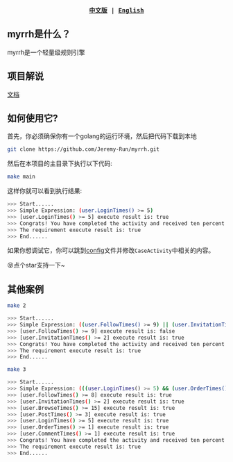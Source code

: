 <div align="center">
<strong>
<samp>

[中文版](https://github.com/Jeremy-Run/myrrh/blob/main/README.md) | [English](https://github.com/Jeremy-Run/myrrh/blob/main/README_EN.md)

</samp>
</strong>
</div>

## myrrh是什么？
myrrh是一个轻量级规则引擎


## 项目解说
[文档](https://zhuanlan.zhihu.com/p/668588745)

## 如何使用它?

首先，你必须确保你有一个golang的运行环境，然后把代码下载到本地

```bash
git clone https://github.com/Jeremy-Run/myrrh.git
```

然后在本项目的主目录下执行以下代码:

```bash
make main
```

这样你就可以看到执行结果:

```bash
>>> Start......
>>> Simple Expression: (user.LoginTimes() >= 5) 
>>> [user.LoginTimes() >= 5] execute result is: true 
>>> Congrats! You have completed the activity and received ten percent off coupon reward 
>>> The requirement execute result is: true 
>>> End......
```

如果你想调试它，你可以跳到[config](config/config.go)文件并修改`CaseActivity`中相关的内容。

😝点个star支持一下~

## 其他案例

```bash
make 2
```

```bash
>>> Start......
>>> Simple Expression: ((user.FollowTimes() >= 9) || (user.InvitationTimes() >= 2)) 
>>> [user.FollowTimes() >= 9] execute result is: false 
>>> [user.InvitationTimes() >= 2] execute result is: true 
>>> Congrats! You have completed the activity and received ten percent off coupon reward 
>>> The requirement execute result is: true 
>>> End......
```

```bash
make 3
```

```bash
>>> Start......
>>> Simple Expression: (((user.LoginTimes() >= 5) && (user.OrderTimes() >= 1) && (user.CommentTimes() >= 1)) || ((user.BrowseTimes() >= 15) && (user.PostTimes() >= 3) && ((user.FollowTimes() >= 8) || (user.InvitationTimes() >= 2)))) 
>>> [user.FollowTimes() >= 8] execute result is: true 
>>> [user.InvitationTimes() >= 2] execute result is: true 
>>> [user.BrowseTimes() >= 15] execute result is: true 
>>> [user.PostTimes() >= 3] execute result is: true 
>>> [user.LoginTimes() >= 5] execute result is: true 
>>> [user.OrderTimes() >= 1] execute result is: true 
>>> [user.CommentTimes() >= 1] execute result is: true 
>>> Congrats! You have completed the activity and received ten percent off coupon reward 
>>> The requirement execute result is: true 
>>> End......
```
